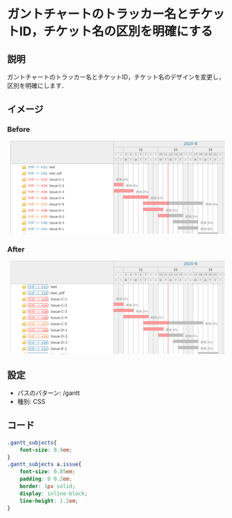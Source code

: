 # ガントチャートのトラッカー名とチケットID，チケット名の区別を明確にする
## 説明
ガントチャートのトラッカー名とチケットID，チケット名のデザインを変更し，区別を明確にします．  

## イメージ
### Before
![before](before.png)

### After
![after](after.png)


## 設定
- パスのパターン: /gantt
- 種別: CSS

## コード
```CSS
.gantt_subjects{
    font-size: 0.9em;
}
.gantt_subjects a.issue{
    font-size: 0.85em;
    padding: 0 0.2em;
    border: 1px solid;
    display: inline-block;
    line-height: 1.2em;
}
```
